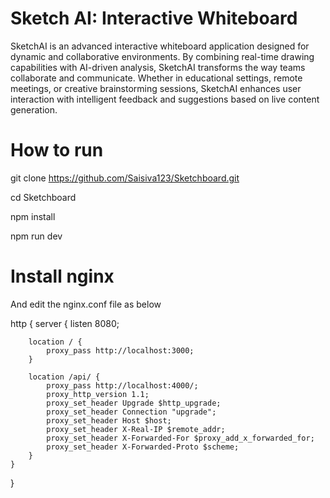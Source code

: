 
# Sketch AI: Interactive Whiteboard

SketchAI is an advanced interactive whiteboard application designed for dynamic and collaborative environments. By combining real-time drawing capabilities with AI-driven analysis, SketchAI transforms the way teams collaborate and communicate. Whether in educational settings, remote meetings, or creative brainstorming sessions, SketchAI enhances user interaction with intelligent feedback and suggestions based on live content generation.

# How to run

git clone https://github.com/Saisiva123/Sketchboard.git

cd Sketchboard

npm install

npm run dev

# Install nginx

And edit the nginx.conf file as below

http {
  server {
        listen 8080;

        location / {
            proxy_pass http://localhost:3000;
        }

        location /api/ { 
            proxy_pass http://localhost:4000/;
            proxy_http_version 1.1;
            proxy_set_header Upgrade $http_upgrade;
            proxy_set_header Connection "upgrade";
            proxy_set_header Host $host;
            proxy_set_header X-Real-IP $remote_addr;
            proxy_set_header X-Forwarded-For $proxy_add_x_forwarded_for;
            proxy_set_header X-Forwarded-Proto $scheme;
        }
    }
  }

